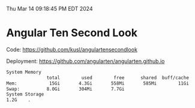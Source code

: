 Thu Mar 14 09:18:45 PM EDT 2024

# Angular Ten Second Look

Code: https://github.com/kusl/angulartensecondlook

Deployment: https://github.com/angularten/angularten.github.io

```bash
System Memory
               total        used        free      shared  buff/cache   available
Mem:            15Gi       4.3Gi       558Mi       585Mi        11Gi        10Gi
Swap:          8.0Gi       304Mi       7.7Gi
System Storage
1.2G	.
